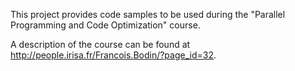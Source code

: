 This project provides code samples to be used during the "Parallel Programming and Code Optimization" course.

A description of the course can be found at  http://people.irisa.fr/Francois.Bodin/?page_id=32.